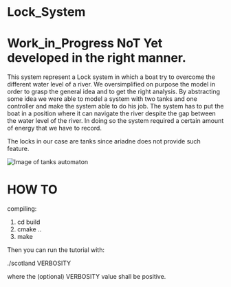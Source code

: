 # Lock_System

# Work_in_Progress NoT Yet developed in the right manner.

This system represent a Lock system in which a boat try to overcome the different water level of a river.
We oversimplified on purpose the model in order to grasp the general idea and to get the right analysis.
By abstracting some idea we were able to model a system with two tanks and one controller and make the system able to do 
his job.
The system has to put the boat in a position where it can navigate the river despite the gap between the water level of the river.
In doing so the system required a certain amount of energy that we have to record.

The locks in our case are tanks since ariadne does not provide such feature.

![Image of tanks automaton](.images/lock.jpeg)

# HOW TO
compiling:


1. cd build
2. cmake ..
3. make

Then you can run the tutorial with:

./scotland VERBOSITY

where the (optional) VERBOSITY value shall be positive. 
